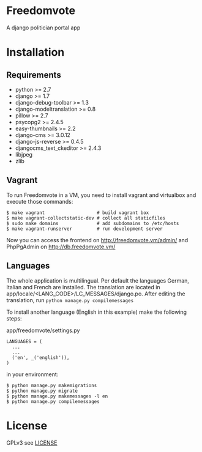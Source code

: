 # Freedomvote
A django politician portal app
# Installation
## Requirements
* python >= 2.7
* django >= 1.7
* django-debug-toolbar >= 1.3
* django-modeltranslation >= 0.8
* pillow >= 2.7
* psycopg2 >= 2.4.5
* easy-thumbnails >= 2.2
* django-cms >= 3.0.12
* django-js-reverse >= 0.4.5
* djangocms_text_ckeditor >= 2.4.3
* libjpeg
* zlib

## Vagrant
To run Freedomvote in a VM, you need to install vagrant and virtualbox and execute those commands:
```
$ make vagrant                   # build vagrant box
$ make vagrant-collectstatic-dev # collect all staticfiles
$ sudo make domains              # add subdomains to /etc/hosts
$ make vagrant-runserver         # run development server
```
Now you can access the frontend on http://freedomvote.vm/admin/ and PhpPgAdmin on http://db.freedomvote.vm/

## Languages
The whole application is multilingual. Per default the languages German, Italian and French are installed.
The translation are located in app/locale/\<LANG_CODE\>/LC_MESSAGES/django.po. After editing the translation, run `python manage.py compilemessages`

To install another language (English in this example) make the following steps:

app/freedomvote/settings.py
```
LANGUAGES = (
  ...
  ...
  ('en', _('english')),
)
```
in your environment:
```
$ python manage.py makemigrations
$ python manage.py migrate
$ python manage.py makemessages -l en
$ python manage.py compilemessages
```

# License
GPLv3 see [LICENSE](https://github.com/adfinis-sygroup/freedomvote/blob/master/LICENSE)
